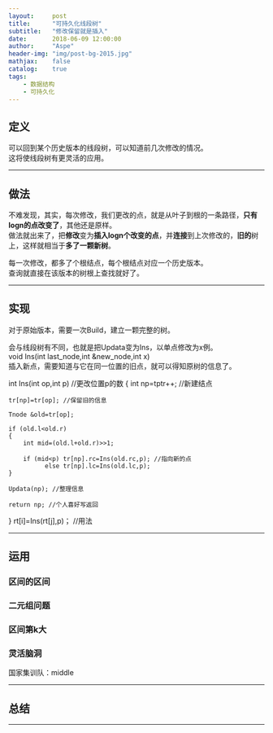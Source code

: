 ```yaml
---
layout:     post
title:      "可持久化线段树"
subtitle:   "修改保留就是插入"
date:       2018-06-09 12:00:00
author:     "Aspe"
header-img: "img/post-bg-2015.jpg"
mathjax:    false
catalog:    true
tags:
    - 数据结构
    - 可持久化
---
```


## 定义
  可以回到某个历史版本的线段树，可以知道前几次修改的情况。  
  这将使线段树有更灵活的应用。  

---

## 做法
  不难发现，其实，每次修改，我们更改的点，就是从叶子到根的一条路径，**只有logn的点改变了**，其他还是原样。  
  做法就出来了，把**修改**变为**插入logn个改变的点**，并**连接**到上次修改的，**旧的**树上，这样就相当于**多了一颗新树**。  
  
  每一次修改，都多了个根结点，每个根结点对应一个历史版本。  
  查询就直接在该版本的树根上查找就好了。  

---

## 实现
  对于原始版本，需要一次Build，建立一颗完整的树。  
  
  会与线段树有不同，也就是把Updata变为Ins，以单点修改为x例。  
  void Ins(int last_node,int &new_node,int x)  
  插入新点，需要知道与它在同一位置的旧点，就可以得知原树的信息了。  
    
int Ins(int op,int p) //更改位置p的数 
{
    int np=tptr++; //新建结点 
    
    tr[np]=tr[op]; //保留旧的信息 
    
    Tnode &old=tr[op];
    
    if (old.l<old.r)
    {
        int mid=(old.l+old.r)>>1;
        
        if (mid<p) tr[np].rc=Ins(old.rc,p); //指向新的点 
        	  else tr[np].lc=Ins(old.lc,p);
    }
    
    Updata(np); //整理信息 
    
    return np; //个人喜好写返回
}
rt[i]=Ins(rt[j],p)； //用法
    

---

## 运用

### 区间的区间

### 二元组问题

### 区间第k大

### 灵活脑洞
  国家集训队：middle

---

## 总结

---
